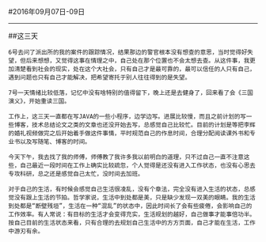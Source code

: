 #2016年09月07日-09日
- - - - -
##这三天

    6号去问了派出所的我的案件的跟踪情况，结果那边的警官根本没有想查的意思，当时觉得好失望，但后来想想，又觉得这事在情理之中，自己处在那个位置也不会太想去查。从这件事，我更加清楚看到社会的现实，处在这个大社会，只有自己才是最可靠的，最可以信任的人只有自己，遇到问题也只有自己才能解决，把希望寄托于别人往往得到的是失望。

    7号一天情绪比较低落，记忆中没有啥特别的值得留下，晚上还是去健身了，回来看了会《三国演义》，开始重读三国。

    工作上，这三天一直都在写JAVA的一些小程序，边学边写。进展比较慢，而且之前计划的写一些博客，技术总结论文之类的文章也还没开始去写，总感觉自己比较忙。目前的计划是等把李辉的婚礼视频做完之后开始着手做这件事情，平时规范自己的作息时间，合理分配阅读课外书和专业书以及写随笔、博客的时间。

    今天下午，我去找了我的师傅，师傅教了我许多我以前明白的道理，只不过自己一直不注意这些，自己最近一段时间在工作上确实比较疏忽，个人觉得是还没有进入工作状态，也没有心思去专攻科研，总之还是感觉自己太忙，没时间去加班。

    对于自己的生活，有时候会感觉自己生活很凌乱，没有个章法，完全没有进入生活的状态，总感觉没有跟上生活的节拍。哲学家说，生活中到处都是美，只是缺少发现一双美的眼睛。我的生活到处都是“断壁残垣”，生活在一种“混乱”的状态中，因此时间长了会有些疲倦，会影响自己的工作效率。有人常说：有目标的生活才会变得充实，生活规划的越好，自己做事才能事倍功半。按自己目前的生活状态来看，只有合理的去规划自己生活中的方方页面，自己才能在生活，工作中游刃有余。

